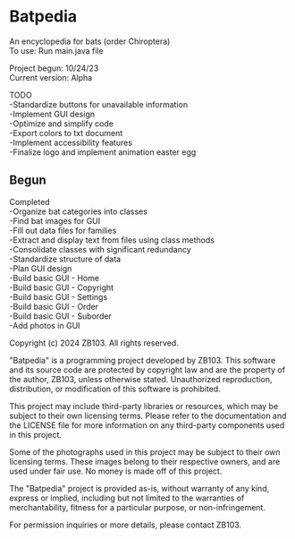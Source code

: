 # Batpedia  
An encyclopedia for bats (order Chiroptera)  
To use: Run main.java file  
  
Project begun: 10/24/23  
Current version: Alpha  
  
TODO   
-Standardize buttons for unavailable information  
-Implement GUI design  
-Optimize and simplify code  
-Export colors to txt document  
-Implement accessibility features  
-Finalize logo and implement animation easter egg  
  
Begun  
-  
  
Completed  
-Organize bat categories into classes  
-Find bat images for GUI  
-Fill out data files for families  
-Extract and display text from files using class methods  
-Consolidate classes with significant redundancy  
-Standardize structure of data  
-Plan GUI design  
-Build basic GUI - Home  
-Build basic GUI - Copyright  
-Build basic GUI - Settings  
-Build basic GUI - Order  
-Build basic GUI - Suborder  
-Add photos in GUI  
  
  
Copyright (c) 2024 ZB103. All rights reserved.  
  
"Batpedia" is a programming project developed by ZB103. This software and its source code are protected by copyright law and are the property of the author, ZB103, unless otherwise stated. Unauthorized reproduction, distribution, or modification of this software is prohibited.  
  
This project may include third-party libraries or resources, which may be subject to their own licensing terms. Please refer to the documentation and the LICENSE file for more information on any third-party components used in this project.  
  
Some of the photographs used in this project may be subject to their own licensing terms. These images belong to their respective owners, and are used under fair use. No money is made off of this project.  
  
The "Batpedia" project is provided as-is, without warranty of any kind, express or implied, including but not limited to the warranties of merchantability, fitness for a particular purpose, or non-infringement.  
  
For permission inquiries or more details, please contact ZB103.  
